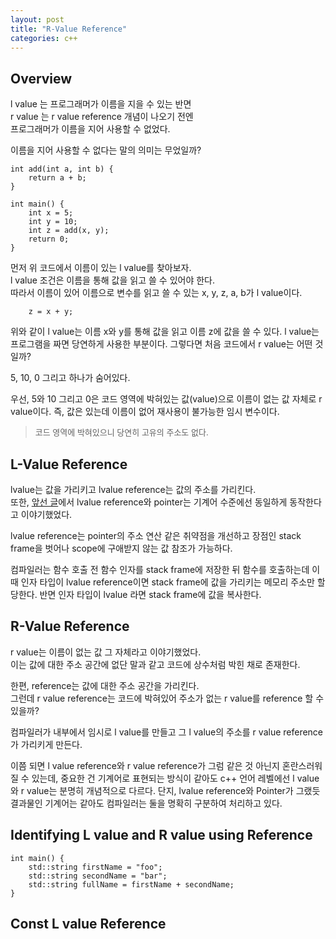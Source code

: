 ```yaml
---
layout: post
title: "R-Value Reference"
categories: c++
---
```


## Overview

<!-- begin_excerpt -->

l value 는 프로그래머가 이름을 지을 수 있는 반면 <br>
r value 는 r value reference 개념이 나오기 전엔 <br> 
프로그래머가 이름을 지어 사용할 수 없었다.<br> 

<!-- end_excerpt -->

이름을 지어 사용할 수 없다는 말의 의미는 무었일까?

```
int add(int a, int b) {
    return a + b;
}

int main() {
    int x = 5;
    int y = 10;
    int z = add(x, y);
    return 0;
}
```

먼저 위 코드에서 이름이 있는 l value를 찾아보자. <br> 
l value 조건은 이름을 통해 값을 읽고 쓸 수 있어야 한다. <br> 
따라서 이름이 있어 이름으로 변수를 읽고 쓸 수 있는 x, y, z, a, b가 l value이다.

```
    z = x + y;
```
위와 같이 l value는 이름 x와 y를 통해 값을 읽고 이름 z에 값을 쓸 수 있다.
l value는 프로그램을 짜면 당연하게 사용한 부분이다. 그렇다면 처음 코드에서 r value는 어떤 것일까?

5, 10, 0 그리고 하나가 숨어있다.

우선, 5와 10 그리고 0은 코드 영역에 박혀있는 값(value)으로 이름이 없는 값 자체로 r value이다. 즉, 값은 있는데 이름이 없어 재사용이 불가능한 임시 변수이다.

> <font size="2"> 
> 코드 영역에 박혀있으니 당연히 고유의 주소도 없다.
> </font>


## L-Value Reference

lvalue는 값을 가리키고 lvalue reference는 값의 주소를 가리킨다.<br> 
또한, [앞선 글](../../../../language/2023/05/27/c++-ref-pointer.html)에서 lvalue  reference와 pointer는 기계어 수준에선 동일하게 동작한다고 이야기했었다.

lvalue reference는 pointer의 주소 연산 같은 취약점을 개선하고 장점인 stack frame을 벗어나 scope에 구애받지 않는 값 참조가 가능하다.

컴파일러는 함수 호출 전 함수 인자를 stack frame에 저장한 뒤 함수를 호출하는데 이때 인자 타입이 lvalue reference이면 stack frame에 값을 가리키는 메모리 주소만 할당한다. 반면 인자 타입이 lvalue 라면 stack frame에 값을 복사한다.

## R-Value Reference

r value는 이름이 없는 값 그 자체라고 이야기했었다. <br>
이는 값에 대한 주소 공간에 없단 말과 같고 코드에 상수처럼 박힌 채로 존재한다. <br>

한편, reference는 값에 대한 주소 공간을 가리킨다. <br>
그런데 r value reference는 코드에 박혀있어 주소가 없는 r value를 reference 할 수 있을까?

컴파일러가 내부에서 임시로 l value를 만들고 그 l value의 주소를 r value reference가 가리키게 만든다.

이쯤 되면 l value reference와 r value reference가 그럼 같은 것 아닌지 혼란스러워질 수 있는데, 중요한 건 기계어로 표현되는 방식이 같아도 c++ 언어 레벨에선 l value와 r value는 분명히 개념적으로 다르다. 단지, lvalue reference와 Pointer가 그랬듯 결과물인 기계어는 같아도 컴파일러는 둘을 명확히 구분하여 처리하고 있다.




<!-- 
r value는 메모리 공간 자체가 원래는 없다.
-->


## Identifying L value and R value using Reference

```
int main() {
    std::string firstName = "foo";
    std::string secondName = "bar";
    std::string fullName = firstName + secondName;
}
```

## Const L value Reference
